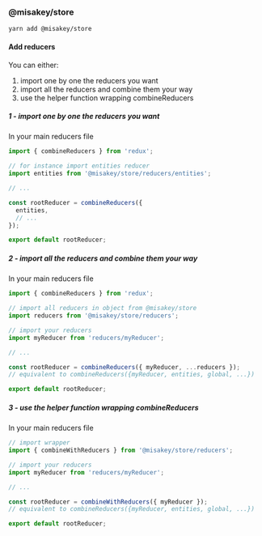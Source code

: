 ### @misakey/store

```shell
yarn add @misakey/store
```

#### Add reducers

You can either:
1. import one by one the reducers you want
2. import all the reducers and combine them your way
3. use the helper function wrapping combineReducers


##### 1 - import one by one the reducers you want

In your main reducers file
<!-- eslint-skip -->
```js static
import { combineReducers } from 'redux';

// for instance import entities reducer
import entities from '@misakey/store/reducers/entities';

// ...

const rootReducer = combineReducers({
  entities,
  // ...
});

export default rootReducer;
```

##### 2 - import all the reducers and combine them your way

In your main reducers file
<!-- eslint-skip -->
```js static
import { combineReducers } from 'redux';

// import all reducers in object from @misakey/store
import reducers from '@misakey/store/reducers';

// import your reducers
import myReducer from 'reducers/myReducer';

// ...

const rootReducer = combineReducers({ myReducer, ...reducers });
// equivalent to combineReducers({myReducer, entities, global, ...})

export default rootReducer;
```

##### 3 - use the helper function wrapping combineReducers

In your main reducers file
<!-- eslint-skip -->
```js static
// import wrapper
import { combineWithReducers } from '@misakey/store/reducers';

// import your reducers
import myReducer from 'reducers/myReducer';

// ...

const rootReducer = combineWithReducers({ myReducer });
// equivalent to combineReducers({myReducer, entities, global, ...})

export default rootReducer;
```

